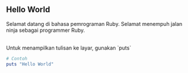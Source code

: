 ## Hello World

<p>Selamat datang di bahasa pemrograman Ruby. Selamat menempuh jalan ninja sebagai programmer Ruby.</p>

<br>
Untuk menampilkan tulisan ke layar, gunakan `puts`

```ruby
# Contoh
puts "Hello World"
```
